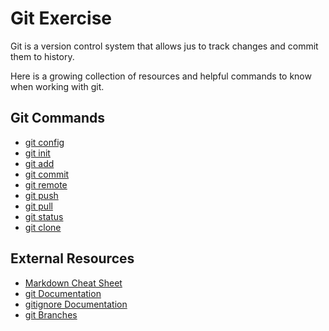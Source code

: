 # Git Exercise

Git is a version control system that allows jus to track changes and commit them to history.

Here is a growing collection of resources and helpful commands to know when working with git.

## Git Commands
- [git config](./Commands/Config.md)
- [git init](./Commands/Init.md)
- [git add](./Commands/Add.md)
- [git commit](./Commands/Commit.md)
- [git remote](./Commands/Remote.md)
- [git push](./Commands/Push.md)
- [git pull](./Commands/Pull.md)
- [git status](./Commands/Status.md)
- [git clone](./Commands/Clone.md)

## External Resources
- [Markdown Cheat Sheet](https://www.markdownquide.org/cheat-sheet/)
- [git Documentation](https://git-scm.com/docs)
- [gitignore Documentation](https://git-scm.com/docs.gitignore)
- [git Branches](https://git-scm.com/book/en/v2/Git-Branching-Branches-in-a-Nutshell)